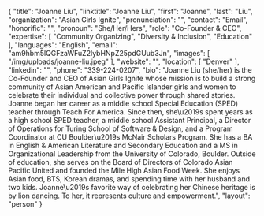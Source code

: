 {
  "title": "Joanne Liu",
  "linktitle": "Joanne Liu",
  "first": "Joanne",
  "last": "Liu",
  "organization": "Asian Girls Ignite",
  "pronunciation": "",
  "contact": "Email",
  "honorific": "",
  "pronoun": "She/Her/Hers",
  "role": "Co-Founder & CEO",
  "expertise": [
    "Community Organizing",
    "Diversity & Inclusion",
    "Education"
  ],
  "languages": "English",
  "email": "am9hbm5lQGFzaWFuZ2lybHNpZ25pdGUub3Jn",
  "images": [
    "/img/uploads/joanne-liu.jpeg"
  ],
  "website": "",
  "location": [
    "Denver"
  ],
  "linkedin": "",
  "phone": "339-224-0207",
  "bio": "Joanne Liu (she/her) is the Co-Founder and CEO of Asian Girls Ignite whose mission is to build a strong community of Asian American and Pacific Islander girls and women to celebrate their individual and collective power through shared stories. Joanne began her career as a middle school Special Education (SPED) teacher through Teach For America. Since then, she\u2019s spent years as a high school SPED teacher, a middle school Assistant Principal, a Director of Operations for Turing School of Software & Design, and a Program Coordinator at CU Boulder\u2019s McNair Scholars Program. She has a BA in English & American Literature and Secondary Education and a MS in Organizational Leadership from the University of Colorado, Boulder. Outside of education, she serves on the Board of Directors of Colorado Asian Pacific United and founded the Mile High Asian Food Week. She enjoys Asian food, BTS, Korean dramas, and spending time with her husband and two kids. Joanne\u2019s favorite way of celebrating her Chinese heritage is by lion dancing. To her, it represents culture and empowerment.",
  "layout": "person"
}